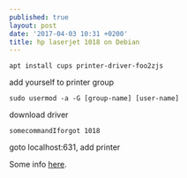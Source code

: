 ```yaml
---
published: true
layout: post
date: '2017-04-03 10:31 +0200'
title: hp laserjet 1018 on Debian
---
```

    apt install cups printer-driver-foo2zjs
    
add yourself to printer group

    sudo usermod -a -G [group-name] [user-name]
    
download driver

    somecommandIforgot 1018
    
goto localhost:631, add printer

Some info [here](https://wiki.debian.org/SystemPrinting).